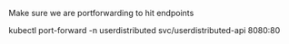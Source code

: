 Make sure we are portforwarding to hit endpoints

kubectl port-forward -n userdistributed svc/userdistributed-api 8080:80
